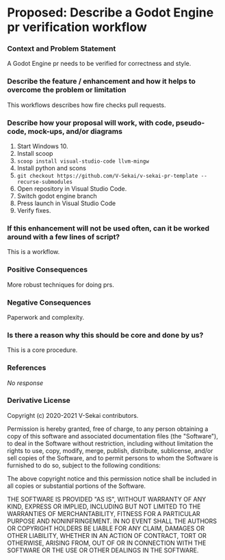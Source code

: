 # Proposed: Describe a Godot Engine pr verification workflow

### Context and Problem Statement

A Godot Engine pr needs to be verified for correctness and style.

### Describe the feature / enhancement and how it helps to overcome the problem or limitation

This workflows describes how fire checks pull requests.

### Describe how your proposal will work, with code, pseudo-code, mock-ups, and/or diagrams

1. Start Windows 10.
1. Install scoop
1. `scoop install visual-studio-code llvm-mingw`
1. Install python and scons
1. `git checkout https://github.com/V-Sekai/v-sekai-pr-template --recurse-submodules`
1. Open repository in Visual Studio Code.
1. Switch godot engine branch
1. Press launch in Visual Studio Code
1. Verify fixes.

### If this enhancement will not be used often, can it be worked around with a few lines of script?

This is a workflow.

### Positive Consequences

More robust techniques for doing prs.

### Negative Consequences

Paperwork and complexity.

### Is there a reason why this should be core and done by us?

This is a core procedure.

### References

_No response_

### Derivative License

Copyright (c) 2020-2021 V-Sekai contributors.

Permission is hereby granted, free of charge, to any person obtaining a copy
of this software and associated documentation files (the "Software"), to deal
in the Software without restriction, including without limitation the rights
to use, copy, modify, merge, publish, distribute, sublicense, and/or sell
copies of the Software, and to permit persons to whom the Software is
furnished to do so, subject to the following conditions:

The above copyright notice and this permission notice shall be included in all
copies or substantial portions of the Software.

THE SOFTWARE IS PROVIDED "AS IS", WITHOUT WARRANTY OF ANY KIND, EXPRESS OR
IMPLIED, INCLUDING BUT NOT LIMITED TO THE WARRANTIES OF MERCHANTABILITY,
FITNESS FOR A PARTICULAR PURPOSE AND NONINFRINGEMENT. IN NO EVENT SHALL THE
AUTHORS OR COPYRIGHT HOLDERS BE LIABLE FOR ANY CLAIM, DAMAGES OR OTHER
LIABILITY, WHETHER IN AN ACTION OF CONTRACT, TORT OR OTHERWISE, ARISING FROM,
OUT OF OR IN CONNECTION WITH THE SOFTWARE OR THE USE OR OTHER DEALINGS IN THE
SOFTWARE.
